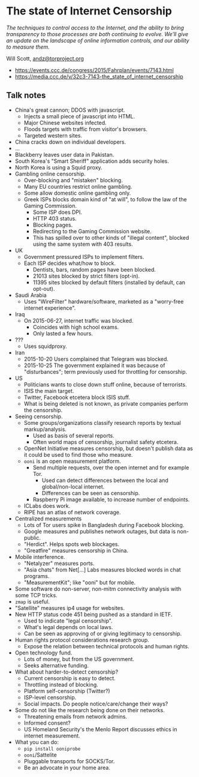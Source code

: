 # The state of Internet Censorship

*The techniques to control access to the Internet, and the ability to bring transparency to those processes are both continuing to evolve. We’ll give an update on the landscape of online information controls, and our ability to measure them.*

Will Scott, andz@torproject.org

- https://events.ccc.de/congress/2015/Fahrplan/events/7143.html
- https://media.ccc.de/v/32c3-7143-the_state_of_internet_censorship


## Talk notes

- China's great cannon; DDOS with javascript.
    - Injects a small piece of javascript into HTML.
    - Major Chinese websites infected.
    - Floods targets with traffic from visitor's browsers.
    - Targeted western sites.
- China cracks down on individual developers.
- ...
- Blackberry leaves user data in Pakistan.
- South Korea's "Smart Sheriff" application adds security holes.
- North Korea is using a Squid proxy.
- Gambling online censorship.
    - Over-blocking and "mistaken" blocking.
    - Many EU countries restrict online gambling.
    - Some allow domestic online gambling only.
    - Greek ISPs blocks domain kind of "at will", to follow the law of the Gaming Commission.
        - Some ISP does DPI.
        - HTTP 403 status.
        - Blocking pages.
        - Redirecting to the Gaming Commission website.
        - This has spilled over to other kinds of "illegal content", blocked using the same system with 403 results.
- UK
    - Government pressured ISPs to implement filters.
    - Each ISP decides what/how to block.
        - Dentists, bars, random pages have been blocked.
        - 21013 sites blocked by strict filters (opt-in).
        - 11395 sites blocked by default filters (installed by default, can opt-out).
- Saudi Arabia
    - Uses "WireFilter" hardware/software, marketed as a "worry-free internet experience".
- Iraq
    - On 2015-06-27, internet traffic was blocked.
        - Coincides with high school exams.
        - Only lasted a few hours.
- ???
    - Uses squidproxy.
- Iran
    - 2015-10-20 Users complained that Telegram was blocked.
    - 2015-10-25 The government explained it was because of "disturbances"; term previously used for throttling for censorship.
- US
    - Politicians wants to close down stuff online, because of terrorists.
    - ISIS the main target.
    - Twitter, Facebook etcetera block ISIS stuff.
    - What is being deleted is not known, as private companies perform the censorship.
- Seeing censorship.
    - Some groups/organizations classify research reports by textual markup/analysis.
        - Used as basis of several reports.
        - Often world maps of censorship, journalist safety etcetera.
    - OpenNet Initiative measures censorship, but doesn't publish data as it could be used to find those who measure.
    - `ooni` is an open measurement platform.
        - Send multiple requests, over the open internet and for example Tor.
            - Used can detect differences between the local and global/non-local internet.
            - Differences can be seen as censorship.
        - Raspberry Pi image available, to increase number of endpoints.
    - ICLabs does work.
    - RIPE has an atlas of network coverage.
- Centralized measurements
    - Lots of Tor users spike in Bangladesh during Facebook blocking.
    - Google measures and publishes network outages, but data is non-public.
    - "Herdict". Helps spots web blockages.
    - "Greatfire" measures censorship in China.
- Mobile interference.
    - "Netalyzer" measures ports.
    - "Asia chats" from Net[...] Labs measures blocked words in chat programs.
    - "MeasurementKit"; like "ooni" but for mobile.
- Some software do non-server, non-mitm connectivity analysis with some TCP tricks.
- `zmap` is useful.
- "Satellite" measures ip4 usage for websites.
- New HTTP status code 451 being pushed as a standard in IETF.
    - Used to indicate "legal censorship".
    - What's legal depends on local laws.
    - Can be seen as approving of or giving legitimacy to censorship.
- Human rights protocol considerations research group.
    - Expose the relation between technical protocols and human rights.
- Open technology fund.
    - Lots of money, but from the US government.
    - Seeks alternative funding.
- What about harder-to-detect censorship?
    - Current censorship is easy to detect.
    - Throttling instead of blocking.
    - Platform self-censorship (Twitter?)
    - ISP-level censorship.
    - Social impacts. Do people notice/care/change their ways?
- Some do not like the research being done on their networks.
    - Threatening emails from network admins.
    - Informed consent?
    - US Homeland Security's the Menlo Report discusses ethics in internet measurement.
- What you can do:
    - `pip install ooniprobe`
    - `ooni`/Sattelite
    - Pluggable transports for SOCKS/Tor.
    - Be an advocate in your home area.

